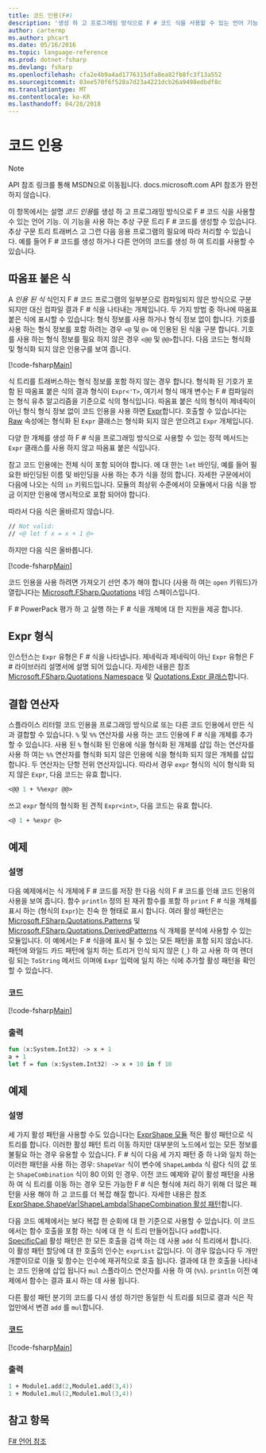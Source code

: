 ```yaml
---
title: 코드 인용(F#)
description: '생성 하 고 프로그래밍 방식으로 F # 코드 식을 사용할 수 있는 언어 기능 F # 코드 인용에 알아봅니다.'
author: cartermp
ms.author: phcart
ms.date: 05/16/2016
ms.topic: language-reference
ms.prod: dotnet-fsharp
ms.devlang: fsharp
ms.openlocfilehash: cfa2e4b9a4ad1776315dfa8ea82fb8fc3f13a552
ms.sourcegitcommit: 03ee570f6f528a7d23a4221dcb26a9498edbdf8c
ms.translationtype: MT
ms.contentlocale: ko-KR
ms.lasthandoff: 04/28/2018
---
```

# <a name="code-quotations"></a>코드 인용

> [!NOTE]
API 참조 링크를 통해 MSDN으로 이동됩니다.  docs.microsoft.com API 참조가 완전하지 않습니다.

이 항목에서는 설명 *코드 인용*를 생성 하 고 프로그래밍 방식으로 F # 코드 식을 사용할 수 있는 언어 기능. 이 기능을 사용 하는 추상 구문 트리 F # 코드를 생성할 수 있습니다. 추상 구문 트리 트래버스 고 그런 다음 응용 프로그램의 필요에 따라 처리할 수 있습니다. 예를 들어 F # 코드를 생성 하거나 다른 언어의 코드를 생성 하 여 트리를 사용할 수 있습니다.


## <a name="quoted-expressions"></a>따옴표 붙은 식
A *인용 된 식* 식인지 F # 코드 프로그램의 일부분으로 컴파일되지 않은 방식으로 구분 되지만 대신 컴파일 결과 F # 식을 나타내는 개체입니다. 두 가지 방법 중 하나에 따옴표 붙은 식에 표시할 수 있습니다: 형식 정보를 사용 하거나 형식 정보 없이 합니다. 기호를 사용 하는 형식 정보를 포함 하려는 경우 `<@` 및 `@>` 에 인용된 된 식을 구분 합니다. 기호를 사용 하는 형식 정보를 필요 하지 않은 경우 `<@@` 및 `@@>`합니다. 다음 코드는 형식화 및 형식화 되지 않은 인용구를 보여 줍니다.

[!code-fsharp[Main](../../../samples/snippets/fsharp/lang-ref-3/snippet501.fs)]

식 트리를 트래버스하는 형식 정보를 포함 하지 않는 경우 합니다. 형식화 된 기호가 포함 된 따옴표 붙은 식의 결과 형식이 `Expr<'T>`, 여기서 형식 매개 변수는 F # 컴파일러는 형식 유추 알고리즘을 기준으로 식의 형식입니다. 따옴표 붙은 식의 형식이 제네릭이 아닌 형식 형식 정보 없이 코드 인용을 사용 하면 [Expr](https://msdn.microsoft.com/library/ed6a2caf-69d4-45c2-ab97-e9b3be9bce65)합니다. 호출할 수 있습니다는 [Raw](https://msdn.microsoft.com/library/47fb94f1-e77f-4c68-aabc-2b0ba40d59c2) 속성에는 형식화 된 `Expr` 클래스는 형식화 되지 않은 얻으려고 `Expr` 개체입니다.

다양 한 개체를 생성 하 F # 식을 프로그래밍 방식으로 사용할 수 있는 정적 메서드는 `Expr` 클래스를 사용 하지 않고 따옴표 붙은 식입니다.

참고 코드 인용에는 전체 식이 포함 되어야 합니다. 에 대 한는 `let` 바인딩, 예를 들어 필요한 바인딩된 이름 및 바인딩을 사용 하는 추가 식을 정의 합니다. 자세한 구문에서이 다음에 나오는 식의 `in` 키워드입니다. 모듈의 최상위 수준에서이 모듈에서 다음 식을 방금 이지만 인용에 명시적으로 포함 되어야 합니다.

따라서 다음 식은 올바르지 않습니다.

```fsharp
// Not valid:
// <@ let f x = x + 1 @>
```

하지만 다음 식은 올바릅니다.

[!code-fsharp[Main](../../../samples/snippets/fsharp/lang-ref-3/snippet502.fs)]

코드 인용을 사용 하려면 가져오기 선언 추가 해야 합니다 (사용 하 여는 `open` 키워드)가 열립니다는 [Microsoft.FSharp.Quotations](https://msdn.microsoft.com/library/e9ce8a3a-e00c-4190-bad5-cce52ee089b2) 네임 스페이스입니다.

F # PowerPack 평가 하 고 실행 하는 F # 식을 개체에 대 한 지원을 제공 합니다.


## <a name="expr-type"></a>Expr 형식
인스턴스는 `Expr` 유형은 F # 식을 나타냅니다. 제네릭과 제네릭이 아닌 `Expr` 유형은 F # 라이브러리 설명서에 설명 되어 있습니다. 자세한 내용은 참조 [Microsoft.FSharp.Quotations Namespace](https://msdn.microsoft.com/visualfsharpdocs/conceptual/microsoft.fsharp.quotations-namespace-%5bfsharp%5d) 및 [Quotations.Expr 클래스](https://msdn.microsoft.com/visualfsharpdocs/conceptual/quotations.expr-class-%5bfsharp%5d)합니다.


## <a name="splicing-operators"></a>결합 연산자
스플라이스 리터럴 코드 인용을 프로그래밍 방식으로 또는 다른 코드 인용에서 만든 식과 결합할 수 있습니다. `%` 및 `%%` 연산자를 사용 하는 코드 인용에 F # 식을 개체를 추가할 수 있습니다. 사용 된 `%` 형식화 된 인용에 식을 형식화 된 개체를 삽입 하는 연산자를 사용 하 여는 `%%` 연산자를 형식화 되지 않은 인용에 식을 형식화 되지 않은 개체를 삽입 합니다. 두 연산자는 단항 전위 연산자입니다. 따라서 경우 `expr` 형식의 식이 형식화 되지 않은 `Expr`, 다음 코드는 유효 합니다.

```fsharp
<@@ 1 + %%expr @@>
```

쓰고 `expr` 형식의 형식화 된 견적 `Expr<int>`, 다음 코드는 유효 합니다.

```fsharp
<@ 1 + %expr @>
```

## <a name="example"></a>예제

### <a name="description"></a>설명
다음 예제에서는 식 개체에 F # 코드를 저장 한 다음 식의 F # 코드를 인쇄 코드 인용의 사용을 보여 줍니다. 함수 `println` 정의 된 재귀 함수를 포함 하 `print` F # 식을 개체를 표시 하는 (형식의 `Expr`)는 친숙 한 형태로 표시 합니다. 여러 활성 패턴은는 [Microsoft.FSharp.Quotations.Patterns](https://msdn.microsoft.com/library/093944a9-c752-403a-8983-5fcd5dbf92a4) 및 [Microsoft.FSharp.Quotations.DerivedPatterns](https://msdn.microsoft.com/library/d2434a6e-ae7b-4f3d-b567-c162938bc9cd) 식 개체를 분석에 사용할 수 있는 모듈입니다. 이 예에서는 F # 식을에 표시 될 수 있는 모든 패턴을 포함 되지 않습니다. 패턴에 와일드 카드 패턴에 일치 하는 트리거 인식 되지 않은 (`_`) 하 고 사용 하 여 렌더링 되는 `ToString` 메서드 이며에 `Expr` 입력에 일치 하는 식에 추가할 활성 패턴을 확인할 수 있습니다.


### <a name="code"></a>코드
[!code-fsharp[Main](../../../samples/snippets/fsharp/lang-ref-3/snippet601.fs)]
    
### <a name="output"></a>출력

```fsharp
fun (x:System.Int32) -> x + 1
a + 1
let f = fun (x:System.Int32) -> x + 10 in f 10
```

## <a name="example"></a>예제

### <a name="description"></a>설명
세 가지 활성 패턴을 사용할 수도 있습니다는 [ExprShape 모듈](https://msdn.microsoft.com/library/7685150e-2432-4d39-9338-57292eff18de) 적은 활성 패턴으로 식 트리를 합니다. 이러한 활성 패턴 트리 이동 하지만 대부분의 노드에서 있는 모든 정보를 불필요 하는 경우 유용할 수 있습니다. F # 식이 다음 세 가지 패턴 중 하 나와 일치 하는 이러한 패턴을 사용 하는 경우: `ShapeVar` 식이 변수에 `ShapeLambda` 식 람다 식의 값 또는 `ShapeCombination` 식이 80 이외 인 경우. 이전 코드 예제와 같이 활성 패턴을 사용 하 여 식 트리를 이동 하는 경우 모든 가능한 F # 식은 형식에 처리 하기 위해 더 많은 패턴을 사용 해야 하 고 코드를 더 복잡 해질 합니다. 자세한 내용은 참조 [ExprShape.ShapeVar&#124;ShapeLambda&#124;ShapeCombination 활성 패턴](https://msdn.microsoft.com/visualfsharpdocs/conceptual/exprshape.shapevarhshapelambdahshapecombination-active-pattern-%5bfsharp%5d)합니다.

다음 코드 예제에서는 보다 복잡 한 순회에 대 한 기준으로 사용할 수 있습니다. 이 코드에서는 함수 호출을 포함 하는 식에 대 한 식 트리 만들어집니다 `add`합니다. [SpecificCall](https://msdn.microsoft.com/library/05a77b21-20fe-4b9a-8e07-aa999538198d) 활성 패턴은 한 모든 호출을 검색 하는 데 사용 `add` 식 트리에서 합니다. 이 활성 패턴 할당에 대 한 호출의 인수는 `exprList` 값입니다. 이 경우 많습니다 두 개만 개뿐이므로 이들 및 함수는 인수에 재귀적으로 호출 됩니다. 결과에 대 한 호출을 나타내는 코드 인용에 삽입 됩니다 `mul` 스플라이스 연산자를 사용 하 여 (`%%`). `println` 이전 예제에서 함수는 결과 표시 하는 데 사용 됩니다.

다른 활성 패턴 분기의 코드를 다시 생성 하기만 동일한 식 트리를 되므로 결과 식은 작업만에서 변경 `add` 를 `mul`합니다.


### <a name="code"></a>코드
[!code-fsharp[Main](../../../samples/snippets/fsharp/lang-ref-3/snippet701.fs)]
    
### <a name="output"></a>출력

```fsharp
1 + Module1.add(2,Module1.add(3,4))
1 + Module1.mul(2,Module1.mul(3,4))
```

## <a name="see-also"></a>참고 항목
[F# 언어 참조](index.md)

